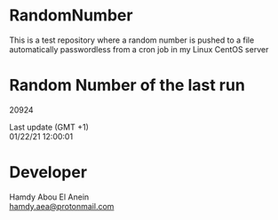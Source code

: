 # RandomNumber    
This is a test repository where a random number is pushed to a file automatically passwordless from a cron job in my Linux CentOS server    
# Random Number of the last run   
20924
      
Last update (GMT +1)    
01/22/21 12:00:01
# Developer    
Hamdy Abou El Anein   
hamdy.aea@protonmail.com
